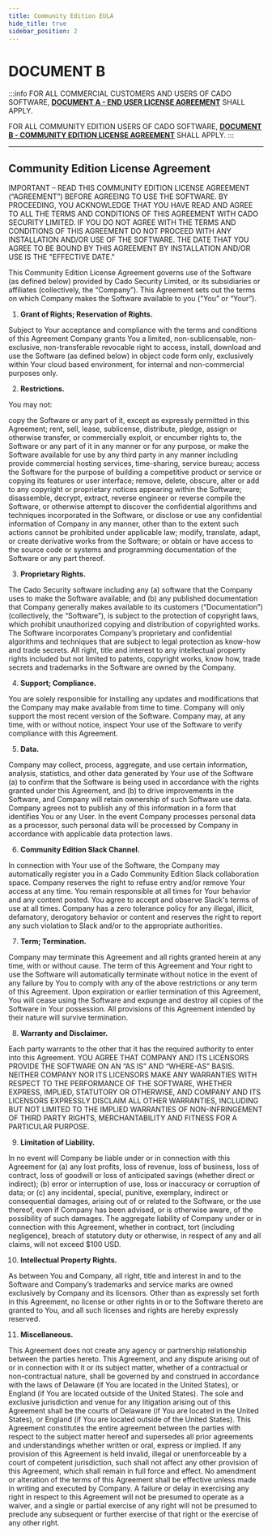 ```yaml
---
title: Community Edition EULA
hide_title: true
sidebar_position: 2
---
```


# DOCUMENT B

:::info
FOR ALL COMMERCIAL CUSTOMERS AND USERS OF CADO SOFTWARE, [**DOCUMENT A - END USER LICENSE AGREEMENT**](/troubleshooting/eula/commercial-eula#end-user-license-agreement) SHALL APPLY.

FOR ALL COMMUNITY EDITION USERS OF CADO SOFTWARE, [**DOCUMENT B - COMMUNITY EDITION LICENSE AGREEMENT**](/eula/community-eula#community-edition-license-agreement) SHALL APPLY.
:::

***

## Community Edition License Agreement

IMPORTANT – READ THIS COMMUNITY EDITION LICENSE AGREEMENT (“AGREEMENT”) BEFORE AGREEING TO USE THE SOFTWARE. BY PROCEEDING, YOU ACKNOWLEDGE THAT YOU HAVE READ AND AGREE TO ALL THE TERMS AND CONDITIONS OF THIS AGREEMENT WITH CADO SECURITY LIMITED. IF YOU DO NOT AGREE WITH THE TERMS AND CONDITIONS OF THIS AGREEMENT DO NOT PROCEED WITH ANY INSTALLATION AND/OR USE OF THE SOFTWARE. THE DATE THAT YOU AGREE TO BE BOUND BY THIS AGREEMENT BY INSTALLATION AND/OR USE IS THE "EFFECTIVE DATE." 

This Community Edition License Agreement governs use of the Software (as defined below) provided by Cado Security Limited, or its subsidiaries or affiliates (collectively, the “Company”).  This Agreement sets out the terms on which Company makes the Software available to you ("You” or “Your”).
	
1.	**Grant of Rights; Reservation of Rights.** 

Subject to Your acceptance and compliance with the terms and conditions of this Agreement Company grants You a limited, non-sublicensable, non-exclusive, non-transferable revocable right to access, install, download and use the Software (as defined below) in object code form only, exclusively within Your cloud based environment, for internal and non-commercial purposes only.  

2.	**Restrictions.** 

You may not:

copy the Software or any part of it, except as expressly permitted in this Agreement; 
rent, sell, lease, sublicense, distribute, pledge, assign or otherwise transfer, or commercially exploit, or encumber rights to, the Software or any part of it in any manner or for any purpose, or make the Software available for use by any third party in any manner including provide commercial hosting services, time-sharing, service bureau;
access the Software for the purpose of building a competitive product or service or copying its features or user interface;
remove, delete, obscure, alter or add to any copyright or proprietary notices appearing within the Software;
disassemble, decrypt, extract, reverse engineer or reverse compile the Software, or otherwise attempt to discover the confidential algorithms and techniques incorporated in the Software, or disclose or use any confidential information of Company in any manner, other than to the extent such actions cannot be prohibited under applicable law; 
modify, translate, adapt, or create derivative works from the Software; or
obtain or have access to the source code or systems and programming documentation of the Software or any part thereof.
	
3.	**Proprietary Rights.** 

The Cado Security software including any (a) software that the Company uses to make the Software available; and (b) any published documentation that Company generally makes available to its customers (“Documentation”) (collectively, the “Software”), is subject to the protection of copyright laws, which prohibit unauthorized copying and distribution of copyrighted works. The Software incorporates Company’s proprietary and confidential algorithms and techniques that are subject to legal protection as know-how and trade secrets.  All right, title and interest to any intellectual property rights included but not limited to patents, copyright works, know how, trade secrets and trademarks in the Software are owned by the Company.

4.	**Support; Compliance.** 

You are solely responsible for installing any updates and modifications that the Company may make available from time to time.  Company will only support the most recent version of the Software.  Company may, at any time, with or without notice, inspect Your use of the Software to verify compliance with this Agreement.

5.	**Data.**

Company may collect, process, aggregate, and use certain information, analysis, statistics, and other data generated by Your use of the Software (a) to confirm that the Software is being used in accordance with the rights granted under this Agreement, and (b) to drive improvements in the Software, and Company will retain ownership of such Software use data. Company agrees not to publish any of this information in a form that identifies You or any User. In the event Company processes personal data as a processor, such personal data will be processed by Company in accordance with applicable data protection laws. 

6.	**Community Edition Slack Channel.** 

In connection with Your use of the Software, the Company may automatically register you in a Cado Community Edition Slack collaboration space. Company reserves the right to refuse entry and/or remove Your access at any time. You remain responsible at all times for Your behavior and any content posted. You agree to accept and observe Slack's terms of use at all times.  Company has a zero tolerance policy for any illegal, illicit, defamatory, derogatory behavior or content and reserves the right to report any such violation to Slack and/or to the appropriate authorities.

7.	**Term; Termination.**

 Company may terminate this Agreement and all rights granted herein at any time, with or without cause.  The term of this Agreement and Your right to use the Software will automatically terminate without notice in the event of any failure by You to comply with any of the above restrictions or any term of this Agreement.  Upon expiration or earlier termination of this Agreement, You will cease using the Software and expunge and destroy all copies of the Software in Your possession. All provisions of this Agreement intended by their nature will survive termination.
 
8.	**Warranty and Disclaimer.** 

Each party warrants to the other that it has the required authority to enter into this Agreement. YOU AGREE THAT COMPANY AND ITS LICENSORS PROVIDE THE SOFTWARE ON AN “AS IS” AND “WHERE-AS” BASIS. NEITHER COMPANY NOR ITS LICENSORS MAKE ANY WARRANTIES WITH RESPECT TO THE PERFORMANCE OF THE SOFTWARE, WHETHER EXPRESS, IMPLIED, STATUTORY OR OTHERWISE, AND COMPANY AND ITS LICENSORS EXPRESSLY DISCLAIM ALL OTHER WARRANTIES, INCLUDING BUT NOT LIMITED TO THE IMPLIED WARRANTIES OF NON-INFRINGEMENT OF THIRD PARTY RIGHTS, MERCHANTABILITY AND FITNESS FOR A PARTICULAR PURPOSE.

9.	**Limitation of Liability.**  

In no event will Company be liable under or in connection with this Agreement for (a) any lost profits, loss of revenue, loss of business, loss of contract, loss of goodwill or loss of anticipated savings (whether direct or indirect); (b) error or interruption of use, loss or inaccuracy or corruption of data; or (c) any incidental, special, punitive, exemplary, indirect or consequential damages, arising out of or related to the Software, or the use thereof, even if Company has been advised, or is otherwise aware, of the possibility of such damages. The aggregate liability of Company under or in connection with this Agreement, whether in contract, tort (including negligence), breach of statutory duty or otherwise, in respect of any and all claims, will not exceed $100 USD.  

10.	**Intellectual Property Rights.** 

As between You and Company, all right, title and interest in and to the Software and Company’s trademarks and service marks are owned exclusively by Company and its licensors. Other than as expressly set forth in this Agreement, no license or other rights in or to the Software thereto are granted to You, and all such licenses and rights are hereby expressly reserved. 

11.	**Miscellaneous.** 

This Agreement does not create any agency or partnership relationship between the parties
hereto. This Agreement, and any dispute arising out of or in connection with it or its subject matter, whether of
a contractual or non-contractual nature, shall be governed by and construed in accordance with the laws of
Delaware (if You are located in the United States), or England (if You are located outside of the United States).
The sole and exclusive jurisdiction and venue for any litigation arising out of this Agreement shall be the courts
of Delaware (if You are located in the United States), or England (if You are located outside of the United
States). This Agreement constitutes the entire agreement between the parties with respect to the subject
matter hereof and supersedes all prior agreements and understandings whether written or oral, express or
implied. If any provision of this Agreement is held invalid, illegal or unenforceable by a court of competent
jurisdiction, such shall not affect any other provision of this Agreement, which shall remain in full force and
effect. No amendment or alteration of the terms of this Agreement shall be effective unless made in writing and
executed by Company. A failure or delay in exercising any right in respect to this Agreement will not be
presumed to operate as a waiver, and a single or partial exercise of any right will not be presumed to preclude
any subsequent or further exercise of that right or the exercise of any other right.


